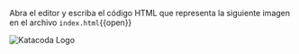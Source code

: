 Abra el editor y escriba el código HTML que representa la siguiente imagen en el archivo `index.html`{{open}} 

![Katacoda Logo](/opt/step1.jpg)